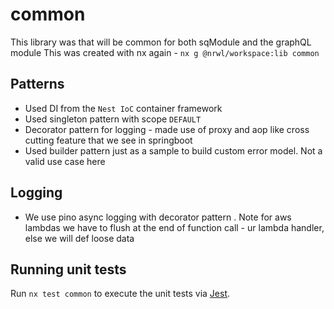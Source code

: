 # common

This library was that will be common for both sqModule and the graphQL module
This was created with nx again - `nx g @nrwl/workspace:lib common`

## **Patterns**

-   Used DI from the `Nest IoC` container framework
-   Used singleton pattern with scope `DEFAULT`
-   Decorator pattern for logging - made use of proxy and aop like cross cutting feature that we see in springboot
-   Used builder pattern just as a sample to build custom error model. Not a valid use case here

## **Logging**

-   We use pino async logging with decorator pattern . Note for aws lambdas we have to flush at the end of function call - ur lambda handler, else we will def loose data

## Running unit tests

Run `nx test common` to execute the unit tests via [Jest](https://jestjs.io).
